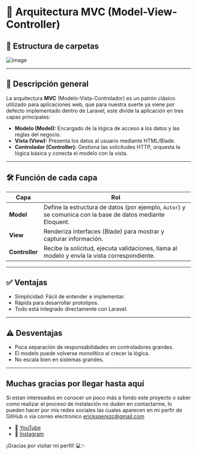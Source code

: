 # 🧱 Arquitectura MVC (Model-View-Controller)

## 📂 Estructura de carpetas
![image](https://github.com/user-attachments/assets/6e881d39-c08d-4f78-8822-cc50db7e50be)

---

## 🧠 Descripción general

La arquitectura **MVC** (Modelo-Vista-Controlador) es un patrón clásico utilizado para aplicaciones web, que para nuestra suerte ya viene por defecto implementado dentro de Laravel, este divide la aplicación en tres capas principales:

- **Modelo (Model):** Encargado de la lógica de acceso a los datos y las reglas del negocio.
- **Vista (View):** Presenta los datos al usuario mediante HTML/Blade.
- **Controlador (Controller):** Gestiona las solicitudes HTTP, orquesta la lógica básica y conecta el modelo con la vista.

---

## 🛠️ Función de cada capa

| Capa       | Rol                                                                 |
|------------|----------------------------------------------------------------------|
| **Model**      | Define la estructura de datos (por ejemplo, `Autor`) y se comunica con la base de datos mediante Eloquent. |
| **View**       | Renderiza interfaces (Blade) para mostrar y capturar información. |
| **Controller** | Recibe la solicitud, ejecuta validaciones, llama al modelo y envía la vista correspondiente. |

---

## ✅ Ventajas

- Simplicidad: Fácil de entender e implementar.
- Rápida para desarrollar prototipos.
- Todo está integrado directamente con Laravel.

---

## ⚠️ Desventajas

- Poca separación de responsabilidades en controladores grandes.
- El modelo puede volverse monolítico al crecer la lógica.
- No escala bien en sistemas grandes.

---


## Muchas gracias por llegar hasta aquí
Si estan interesados en conocer un poco más a fondo este proyecto o saber como realizar el proceso de instalación no duden en contactarme, lo pueden hacer por mis redes sociales las cuales aparecen en mi perfir de GitHub o via correo electronico ericksperezc@gmail.com

- 🎥 [YouTube](https://www.youtube.com/@ErickPerez_8)
- 📸 [Instagram](https://www.instagram.com/erickperez_8/)

¡Gracias por visitar mi perfil! 💻✨
